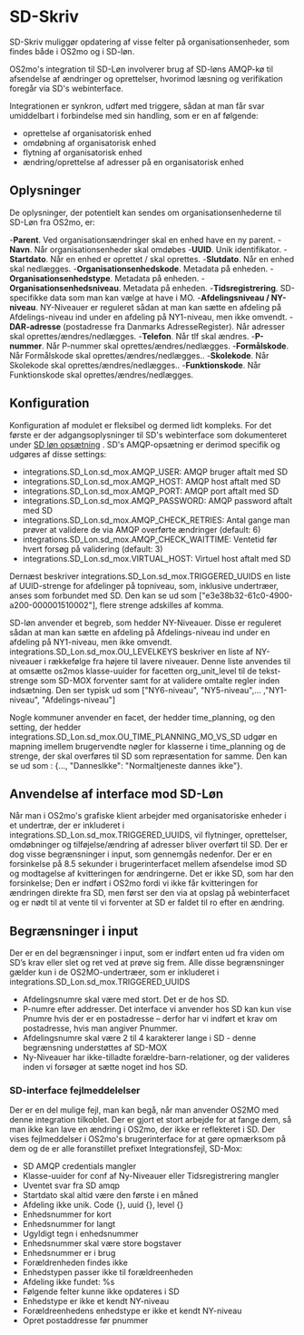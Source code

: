 # SD-Skriv

SD-Skriv muliggør opdatering af visse felter på organisationsenheder, som findes både i OS2mo og i SD-løn.

OS2mo's integration til SD-Løn involverer brug af SD-løns AMQP-kø til afsendelse af ændringer og oprettelser, hvorimod læsning og verifikation foregår via SD's webinterface.

Integrationen er synkron, udført med triggere, sådan at man får svar umiddelbart i forbindelse med sin handling, som er en af følgende:

- oprettelse af organisatorisk enhed
- omdøbning af organisatorisk enhed
- flytning af organisatorisk enhed
- ændring/oprettelse af adresser på en organisatorisk enhed

## Oplysninger

De oplysninger, der potentielt kan sendes om organisationsenhederne til SD-Løn fra OS2mo, er:

-**Parent**. Ved organisationsændringer skal en enhed have en ny parent.
-**Navn**. Når organisationsenheder skal omdøbes
-**UUID**. Unik identifikator.
-**Startdato**. Når en enhed er oprettet / skal oprettes.
-**Slutdato**. Når en enhed skal nedlægges.
-**Organisationsenhedskode**. Metadata på enheden.
-**Organisationsenhedstype**. Metadata på enheden.
-**Organisationsenhedsniveau**. Metadata på enheden.
-**Tidsregistrering**. SD-specifikke data som man kan vælge at have i MO.
-**Afdelingsniveau / NY-niveau**. NY-Niveauer er reguleret sådan at man kan sætte en afdeling på Afdelings-niveau ind under en afdeling på NY1-niveau, men ikke omvendt.
-**DAR-adresse** (postadresse fra Danmarks AdresseRegister). Når adresser skal oprettes/ændres/nedlægges.
-**Telefon**. Når tlf skal ændres.
-**P-nummer**. Når P-nummer skal oprettes/ændres/nedlægges.
-**Formålskode**. Når Formålskode skal oprettes/ændres/nedlægges..
-**Skolekode**. Når Skolekode skal oprettes/ændres/nedlægges..
-**Funktionskode**. Når Funktionskode skal oprettes/ændres/nedlægges.

## Konfiguration

Konfiguration af modulet er fleksibel og dermed lidt kompleks. For det første er der adgangsoplysninger til SD's webinterface som dokumenteret under [SD løn opsætning](https://rammearkitektur.docs.magenta.dk/os2mo/data-import-export/integrations/sdloen.html#opstning) . SD's AMQP-opsætning er derimod specifik og udgøres af disse settings:

- integrations.SD_Lon.sd_mox.AMQP_USER: AMQP bruger aftalt med SD
- integrations.SD_Lon.sd_mox.AMQP_HOST: AMQP host aftalt med SD
- integrations.SD_Lon.sd_mox.AMQP_PORT: AMQP port aftalt med SD
- integrations.SD_Lon.sd_mox.AMQP_PASSWORD: AMQP password aftalt med SD
- integrations.SD_Lon.sd_mox.AMQP_CHECK_RETRIES: Antal gange man prøver at validere de via AMQP overførte ændringer (default: 6)
- integrations.SD_Lon.sd_mox.AMQP_CHECK_WAITTIME: Ventetid før hvert forsøg på validering (default: 3)
- integrations.SD_Lon.sd_mox.VIRTUAL_HOST: Virtuel host aftalt med SD

Dernæst beskriver integrations.SD_Lon.sd_mox.TRIGGERED_UUIDS en liste af UUID-strenge for afdelinger på topniveau, som, inklusive undertræer, anses som forbundet med SD. Den kan se ud som ["e3e38b32-61c0-4900-a200-000001510002"], flere strenge adskilles af komma.

SD-løn anvender et begreb, som hedder NY-Niveauer. Disse er reguleret sådan at man kan sætte en afdeling på Afdelings-niveau ind under en afdeling på NY1-niveau, men ikke omvendt.
integrations.SD_Lon.sd_mox.OU_LEVELKEYS beskriver en liste af NY-niveauer i rækkefølge fra højere til lavere niveauer. Denne liste anvendes til at omsætte os2mos klasse-uuider for facetten org_unit_level til de tekst-strenge som SD-MOX forventer samt for at validere omtalte regler inden indsætning. Den ser typisk ud som ["NY6-niveau", "NY5-niveau",... ,"NY1-niveau", "Afdelings-niveau"]

Nogle kommuner anvender en facet, der hedder time_planning, og den setting, der hedder integrations.SD_Lon.sd_mox.OU_TIME_PLANNING_MO_VS_SD udgør en mapning imellem brugervendte nøgler for klasserne i time_planning og de strenge, der skal overføres til SD som repræsentation for samme. Den kan se ud som : {..., "DannesIkke": "Normaltjeneste dannes ikke"}.

## Anvendelse af interface mod SD-Løn

Når man i OS2mo's grafiske klient arbejder med organisatoriske enheder i et undertræ, der er inkluderet i integrations.SD_Lon.sd_mox.TRIGGERED_UUIDS, vil flytninger, oprettelser, omdøbninger og tilføjelse/ændring af adresser bliver overført til SD. Der er dog visse begrænsninger i input, som gennemgås nedenfor.
Der er en forsinkelse på 8.5 sekunder i brugerinterfacet mellem afsendelse imod SD og modtagelse af kvitteringen for ændringerne. Det er ikke SD, som har den forsinkelse; Den er indført i OS2mo fordi vi ikke får kvitteringen for ændringen direkte fra SD, men først ser den via at opslag på webinterfacet og er nødt til at vente til vi forventer at SD er faldet til ro efter en ændring.

## Begrænsninger i input

Der er en del begrænsninger i input, som er indført enten ud fra viden om SD’s krav eller slet og ret ved at prøve sig frem. Alle disse begrænsninger gælder kun i de OS2MO-undertræer, som er inkluderet i integrations.SD_Lon.sd_mox.TRIGGERED_UUIDS

- Afdelingsnumre skal være med stort. Det er de hos SD.
- P-numre efter addresser. Det interface vi anvender hos SD kan kun vise Pnumre hvis der er en postadresse – derfor har vi indført et krav om postadresse, hvis man angiver Pnummer.
- Afdelingsnumre skal være 2 til 4 karakterer lange i SD - denne begrænsning understøttes af SD-MOX
- Ny-Niveauer har ikke-tilladte forældre-barn-relationer, og der valideres inden vi forsøger at sætte noget ind hos SD.

### SD-interface fejlmeddelelser

Der er en del mulige fejl, man kan begå, når man anvender OS2MO med denne integration tilkoblet. Der er gjort et stort arbejde for at fange dem, så man ikke kan lave en ændring i OS2mo, der ikke er reflekteret i SD. Der vises fejlmeddelser i OS2mo's brugerinterface for at gøre opmærksom på dem og de er alle foranstillet prefixet Integrationsfejl, SD-Mox:

- SD AMQP credentials mangler
- Klasse-uuider for conf af Ny-Niveauer eller Tidsregistrering mangler
- Uventet svar fra SD amqp
- Startdato skal altid være den første i en måned
- Afdeling ikke unik. Code {}, uuid {}, level {}
- Enhedsnummer for kort
- Enhedsnummer for langt
- Ugyldigt tegn i enhedsnummer
- Enhedsnummer skal være store bogstaver
- Enhedsnummer er i brug
- Forældrenheden findes ikke
- Enhedstypen passer ikke til forældreenheden
- Afdeling ikke fundet: %s
- Følgende felter kunne ikke opdateres i SD
- Enhedstype er ikke et kendt NY-niveau
- Forældreenhedens enhedstype er ikke et kendt NY-niveau
- Opret postaddresse før pnummer

